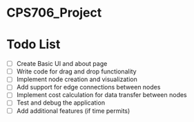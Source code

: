 # CPS706_Project
# Todo List

- [ ] Create Basic UI and about page
- [ ] Write code for drag and drop functionality
- [ ] Implement node creation and visualization
- [ ] Add support for edge connections between nodes
- [ ] Implement cost calculation for data transfer between nodes
- [ ] Test and debug the application
- [ ] Add additional features (if time permits)
